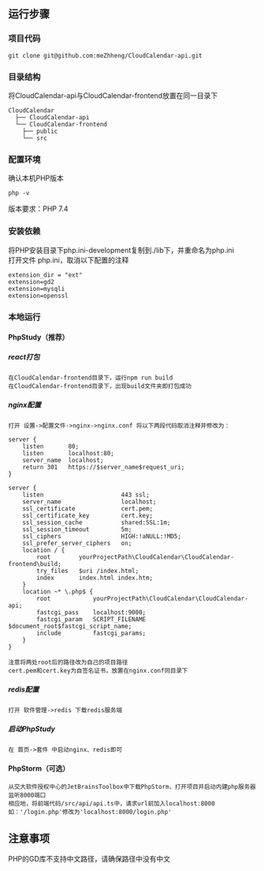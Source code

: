 ## 运行步骤
### 项目代码
```
git clone git@github.com:meZhheng/CloudCalendar-api.git
```
### 目录结构
将CloudCalendar-api与CloudCalendar-frontend放置在同一目录下
```
CloudCalendar
  ├── CloudCalendar-api
  └── CloudCalendar-frontend
    ├── public
    └── src
```
### 配置环境
确认本机PHP版本
```
php -v
```
版本要求：PHP 7.4
### 安装依赖
将PHP安装目录下php.ini-development复制到./lib下，并重命名为php.ini \
打开文件 php.ini，取消以下配置的注释
```
extension_dir = "ext"
extension=gd2
extension=mysqli
extension=openssl
```
### 本地运行
#### PhpStudy（推荐）
##### react打包
    在CloudCalendar-frontend目录下，运行npm run build
    在CloudCalendar-frontend目录下，出现build文件夹即打包成功
##### nginx配置
    打开 设置->配置文件->nginx->nginx.conf 将以下两段代码取消注释并修改为：
```
server {
    listen       80;
    listen       localhost:80;
    server_name  localhost;
    return 301   https://$server_name$request_uri;
}

server {
    listen                      443 ssl;
    server_name                 localhost;
    ssl_certificate             cert.pem;
    ssl_certificate_key         cert.key;
    ssl_session_cache           shared:SSL:1m;
    ssl_session_timeout         5m;
    ssl_ciphers                 HIGH:!aNULL:!MD5;
    ssl_prefer_server_ciphers   on;
    location / {
        root        yourProjectPath\CloudCalendar\CloudCalendar-frontend\build;
        try_files   $uri /index.html;
        index       index.html index.htm;
    }
    location ~* \.php$ {
        root            yourProjectPath\CloudCalendar\CloudCalendar-api;
        fastcgi_pass    localhost:9000;
        fastcgi_param   SCRIPT_FILENAME $document_root$fastcgi_script_name;
        include         fastcgi_params;
    }
}
```
    注意将两处root后的路径改为自己的项目路径 
    cert.pem和cert.key为自签名证书，放置在nginx.conf同目录下
##### redis配置
    打开 软件管理->redis 下载redis服务端
##### 启动PhpStudy
    在 首页->套件 中启动nginx、redis即可

#### PhpStorm（可选）
    从交大软件授权中心的JetBrainsToolbox中下载PhpStorm，打开项目并启动内建php服务器监听8000端口
    相应地，将前端代码/src/api/api.ts中，请求url前加入localhost:8000
    如：'/login.php'修改为'localhost:8000/login.php'

## 注意事项
PHP的GD库不支持中文路径，请确保路径中没有中文